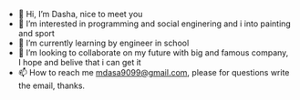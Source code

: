 - 👋 Hi, I’m Dasha, nice to meet you
- 👀 I’m interested in programming and social enginering and i into painting and sport
- 🌱 I’m currently learning by engineer in school 
- 💞️ I’m looking to collaborate on my future with big and famous company, I hope and belive that i can get it
- 📫 How to reach me mdasa9099@gmail.com, please for questions write the email, thanks.

<!---
Dashaft45/Dashaft45 is a ✨ special ✨ repository because its `README.md` (this file) appears on your GitHub profile.
You can click the Preview link to take a look at your changes.
--->
